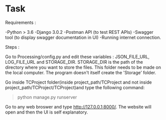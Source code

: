 # Task

Requirements : 

-Python > 3.6
-Django 3.0.2
-Postman API (to test REST APIs)
-Swagger tool (to display swagger documentation in UI)
-Running internet connection.

Steps :

Go to Processing/config.py and edit these variables : JSON_FILE_URL, LOG_FILE_URL and STORAGE_DIR. STORAGE_DIR is the path of the directory where you want to store the files. This folder needs to be made on the local computer. The program doesn't itself create the 'Storage' folder.

Go inside TCProject folder(inside project_path/TCProject and not inside project_path/TCProject/TCProject)and type the following command:

> python manage.py runserver

Go to any web broswer and type http://127.0.0.1:8000/. The website will open and then the UI is self explanatory.

